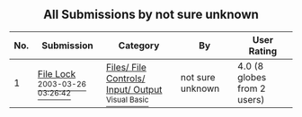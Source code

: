 ﻿<div align="center">

## All Submissions by not sure unknown

</div>

No.  | Submission | Category | By   | User Rating
---- | ---------- | -------- | ---- | -----------
1 | [File Lock<br /><sup>2003-03-26 03:26:42</sup>](https://github.com/Planet-Source-Code/not-sure-unknown-file-lock__1-44328) | [Files/ File Controls/ Input/ Output<br /><sup>Visual Basic</sup>](../ByCategory/files-file-controls-input-output__1-3.md) | not sure unknown | 4.0 (8 globes from 2 users)
